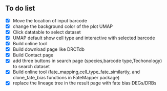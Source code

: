 ## To do list
- [x] Move the location of input barcode
- [x] change the background color of the plot UMAP 
- [x] Click datatable to select dataset
- [x] UMAP default show cell type and interactive with selected barcode
- [x] Build online tool
- [x] Build download page like DRCTdb
- [x] Build Contact page
- [x] add three buttons in search page (species,barcode type,Techonology) to search dataset
- [x] Build online tool (fate_mapping,cell_type_fate_similartiy, and clone_fate_bias functions in FateMapper package)
- [x] replace the lineage tree in the result page with fate bias DEGs/DRBs
